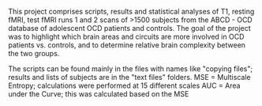 This project comprises scripts, results and statistical analyses of T1, resting fMRI, test fMRI runs 1 and 2 scans of >1500 subjects from the ABCD - OCD database of adolescent OCD patients and controls. The goal of the project was to highlight which brain areas and circuits are more involved in OCD patients vs. controls, and to determine relative brain complexity between the two groups.

The scripts can be found mainly in the files with names like "copying files"; results and lists of subjects are in the "text files" folders.
MSE = Multiscale Entropy; calculations were performed at 15 different scales
AUC = Area under the Curve; this was calculated based on the MSE
